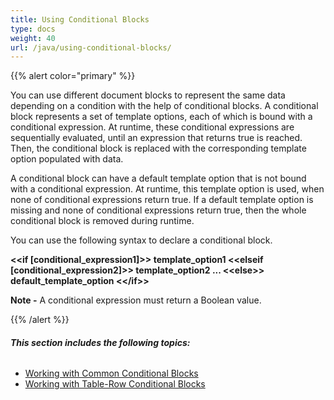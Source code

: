 ```yaml
---
title: Using Conditional Blocks
type: docs
weight: 40
url: /java/using-conditional-blocks/
---
```


{{% alert color="primary" %}} 

You can use different document blocks to represent the same data depending on a condition with the help of conditional blocks. A conditional block represents a set of template options, each of which is bound with a conditional expression. At runtime, these conditional expressions are sequentially evaluated, until an expression that returns true is reached. Then, the conditional block is replaced with the corresponding template option populated with data.

A conditional block can have a default template option that is not bound with a conditional expression. At runtime, this template option is used, when none of conditional expressions return true. If a default template option is missing and none of conditional expressions return true, then the whole conditional block is removed during runtime.

You can use the following syntax to declare a conditional block.

**&lt;&lt;if [conditional_expression1]&gt;&gt;
template_option1
&lt;&lt;elseif [conditional_expression2]&gt;&gt;
template_option2
...
&lt;&lt;else&gt;&gt;
default_template_option
&lt;&lt;/if&gt;&gt;**

**Note -** A conditional expression must return a Boolean value.

{{% /alert %}} 

###### **This section includes the following topics:** 

- [Working with Common Conditional Blocks](/words/java/working-with-common-conditional-blocks/)
- [Working with Table-Row Conditional Blocks](/words/java/working-with-table-row-conditional-blocks/)
